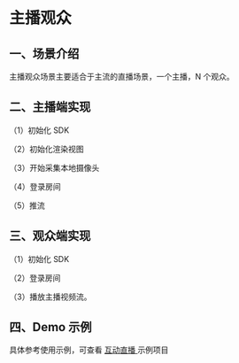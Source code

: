 # 主播观众

## <a name='1'></a>一、场景介绍

主播观众场景主要适合于主流的直播场景，一个主播，N 个观众。

## <a name='2'></a>二、主播端实现

（1）初始化 SDK

（2）初始化渲染视图

（3）开始采集本地摄像头

（4）登录房间

（5）推流

## <a name='3'></a>三、观众端实现

（1）初始化 SDK

（2）登录房间

（3）播放主播视频流。

## <a name='4'></a>四、Demo 示例

具体参考使用示例，可查看 [互动直播 ](/?p=/zh/android/rtc/download_sdk.md&k=LKdNguJq)示例项目